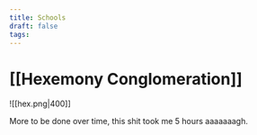```yaml
---
title: Schools
draft: false
tags:
---
```

# [[Hexemony Conglomeration]]
![[hex.png|400]]

More to be done over time, this shit took me 5 hours aaaaaaagh.
